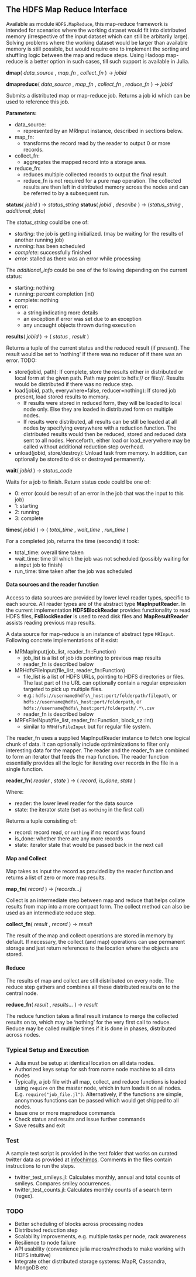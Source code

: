 ## The HDFS Map Reduce Interface

Available as module `HDFS.MapReduce`, this map-reduce framework is intended for scenarios where the working dataset would fit into distributed memory (irrespective of the input dataset which can still be arbitarily large). Solving problems where the working dataset would be larger than available memory is still possible, but would require one to implement the sorting and shuffling logic between the map and reduce steps. Using Hadoop map-reduce is a better option in such cases, till such support is available in Julia.


**dmap**( *data_source* , *map_fn* , *collect_fn* ) &rarr; *jobid*

**dmapreduce**( *data_source* , *map_fn* , *collect_fn* , *reduce_fn* ) &rarr; *jobid*

Submits a distributed map or map-reduce job. 
Returns a job id which can be used to reference this job.

**Parameters:**
- data\_source: 
    - represented by an MRInput instance, described in sections below.
- map\_fn:
    - transforms the record read by the reader to output 0 or more records.
- collect\_fn:
    - aggregates the mapped record into a storage area.
- reduce\_fn:
    - reduces multiple collected records to output the final result.
    - reduce\_fn is not required for a pure map operation. The collected results are then left in distributed memory across the nodes and can be referred to by a subsequent run.



**status**( *jobid* ) &rarr; *status_string* 
**status**( *jobid* , *describe* ) &rarr; (*status_string* , *additional_data*)

The *status_string* could be one of:
- *starting*: the job is getting initialized. (may be waiting for the results of another running job)
- *running*: has been scheduled
- *complete*: successfully finished
- *error*: stalled as there was an error while processing

The *additional_info* could be one of the following depending on the current status:
- starting: nothing
- running: percent completion (int)
- complete: nothing
- error: 
    - a string indicating more details
    - an exception if error was set due to an exception
    - any uncaught objects thrown during execution



**results**( *jobid* ) &rarr; ( *status* , *result* )

Returns a tuple of the current status and the reduced result (if present). The result would be set to 'nothing' if there was no reducer of if there was an error.
TODO:
- store(jobid, path): If complete, store the results either in distributed or local form at the given path. Path may point to hdfs:// or file://. Results would be distributed if there was no reduce step.
- load(jobid, path, everywhere=false, reducer=nothing): If stored job present, load stored results to memory. 
    - If results were stored in reduced form, they will be loaded to local node only. Else they are loaded in distributed form on multiple nodes.
    - If results were distributed, all results can be still be loaded at all nodes by specifying everywhere with a reduction function. The distributed results would then be reduced, stored and reduced data sent to all nodes. Henceforth, either load or load\_everywhere may be called without additional reduction step overhead.
- unload(jobid, store/destroy): Unload task from memory. In addition, can optionally be stored to disk or destroyed permanently.



**wait**( *jobid* ) &rarr; *status_code*

Waits for a job to finish. Return status code could be one of:
- 0: error (could be result of an error in the job that was the input to this job)
- 1: starting
- 2: running
- 3: complete 


**times**( *jobid* ) &rarr; ( *total_time* , *wait_time* , *run_time* )

For a completed job, returns the time (seconds) it took:
- total\_time: overall time taken
- wait\_time: time till which the job was not scheduled (possibly waiting for a input job to finish)
- run\_time: time taken after the job was scheduled 



#### Data sources and the reader function
Access to data sources are provided by lower level reader types, specific to each source. All reader types are of the abstract type **MapInputReader**. In the current implementation **HDFSBlockReader** provides functionality to read HDFS files, **FsBlockReader** is used to read disk files and **MapResultReader** assists reading previous map results. 

A data source for map-reduce is an instance of abstract type `MRInput`. Following concrete implementations of it exist:
- MRMapInput(job_list, reader_fn::Function)
    - job_list is a list of job ids pointing to previous map results
    - reader_fn is described below
- MRHdfsFileInput(file_list, reader_fn::Function)
    - file_list is a list of HDFS URLs, pointing to HDFS directories or files. The last part of the URL can optionally contain a regular expression targeted to pick up multiple files.
    - e.g.: `hdfs://username@hdfs\_host:port/folderpath/filepath`, or `hdfs://username@hdfs\_host:port/folderpath`, or `hdfs://username@hdfs\_host:port/folderpath/.*\.csv`
    - reader_fn is described below
- MRFsFileINput(file_list, reader_fn::Function, block_sz::Int)
    - similar to `MRHdfsFileInput` but for regular file system.

The reader\_fn uses a supplied MapInputReader instance to fetch one logical chunk of data. It can optionally include optimimizations to filter only interesting data for the mapper. The reader and the reader\_fn are combined to form an iterator that feeds the map function. The reader function essentially provides all the logic for iterating over records in the file in a single function.

**reader_fn**( *reader* , *state* ) &rarr; ( *record*, *is_done*, *state* )

Where:
- reader: the lower level reader for the data source
- state: the iterator state (set as `nothing` in the first call)

Returns a tuple consisting of:
- record: record read, or `nothing` if no record was found
- is_done: whether there are any more records
- state: iterator state that would be passed back in the next call


#### Map and Collect
Map takes as input the record as provided by the reader function and returns a list of zero or more map results.

**map_fn**( *record* ) &rarr; *[records...]*

Collect is an intermediate step between map and reduce that helps collate results from map into a more compact form. The collect method can also be used as an intermediate reduce step.

**collect_fn**( *result* , *record* ) &rarr; *result*

The result of the map and collect operations are stored in memory by default. If necessary, the collect (and map) operations can use permanent storage and just return references to the location where the objects are stored.



#### Reduce
The results of map and collect are still distributed on every node. The reduce step gathers and combines all these distributed results on to the central node.

**reduce_fn**( *result* , *results...* ) &rarr; *result*

The reduce function takes a final result instance to merge the collected results on to, which may be ‘nothing’ for the very first call to reduce. Reduce may be called multiple times if it is done in phases, distributed across nodes.


### Typical Setup and Execution
- Julia must be setup at identical location on all data nodes.
- Authorized keys setup for ssh from name node machine to all data nodes
- Typically, a job file with all map, collect, and reduce functions is loaded using `require` on the master node, which in turn loads it on all nodes.
  E.g. `require("job_file.jl")`.
  Alternatively, if the functions are simple, anonymous functions can be passed which would get shipped to all nodes.
- Issue one or more mapreduce commands
- Check status and results and issue further commands
- Save results and exit


### Test
A sample test script is provided in the test folder that works on curated twitter data as provided at [infochimps](http://www.infochimps.com/datasets/twitter-census-conversation-metrics-one-year-of-urls-hashtags-sm--2). Comments in the files contain instructions to run the steps.
- twitter\_test\_smileys.jl: Calculates monthly, annual and total counts of smileys. Compares smiley occurrences.
- twitter\_test\_counts.jl: Calculates monthly counts of a search term (regex).


### TODO
- Better scheduling of blocks across processing nodes
- Distributed reduction step
- Scalability improvements, e.g. multiple tasks per node, rack awareness
- Resilience to node failure
- API usability (convenience julia macros/methods to make working with HDFS intuitive)
- Integrate other distributed storage systems: MapR, Cassandra, MongoDB etc


